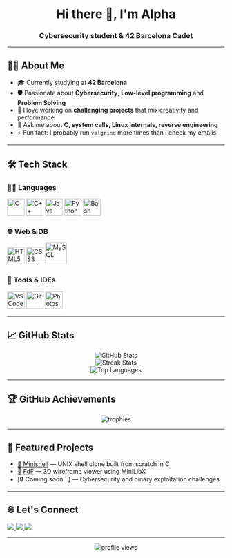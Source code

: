 <h1 align="center">Hi there 👋, I'm Alpha</h1>
<h3 align="center">Cybersecurity student & 42 Barcelona Cadet</h3>

---

## 🧑‍💻 About Me

- 🎓 Currently studying at **42 Barcelona**
- 🛡️ Passionate about **Cybersecurity**, **Low-level programming** and **Problem Solving**
- 🚀 I love working on **challenging projects** that mix creativity and performance
- 💬 Ask me about **C, system calls, Linux internals, reverse engineering**
- ⚡ Fun fact: I probably run `valgrind` more times than I check my emails

---

## 🛠️ Tech Stack

### 👨‍💻 Languages
<p>
  <img src="https://cdn.jsdelivr.net/gh/devicons/devicon/icons/c/c-original.svg" width="40" title="C"/>
  <img src="https://cdn.jsdelivr.net/gh/devicons/devicon/icons/cplusplus/cplusplus-original.svg" width="40" title="C++"/>
  <img src="https://cdn.jsdelivr.net/gh/devicons/devicon/icons/java/java-original.svg" width="40" title="Java"/>
  <img src="https://cdn.jsdelivr.net/gh/devicons/devicon/icons/python/python-original.svg" width="40" title="Python"/>
  <img src="https://cdn.jsdelivr.net/gh/devicons/devicon/icons/bash/bash-original.svg" width="40" title="Bash"/>
</p>

### 🌐 Web & DB
<p>
  <img src="https://cdn.jsdelivr.net/gh/devicons/devicon/icons/html5/html5-original.svg" width="40" title="HTML5"/>
  <img src="https://cdn.jsdelivr.net/gh/devicons/devicon/icons/css3/css3-original.svg" width="40" title="CSS3"/>
  <img src="https://cdn.jsdelivr.net/gh/devicons/devicon/icons/mysql/mysql-original-wordmark.svg" width="50" title="MySQL"/>
</p>

### 🔧 Tools & IDEs
<p>
  <img src="https://cdn.jsdelivr.net/gh/devicons/devicon/icons/vscode/vscode-original.svg" width="40" title="VSCode"/>
  <img src="https://cdn.jsdelivr.net/gh/devicons/devicon/icons/git/git-original.svg" width="40" title="Git"/>
  <img src="https://cdn.jsdelivr.net/gh/devicons/devicon/icons/photoshop/photoshop-line.svg" width="40" title="Photoshop"/>
</p>

---

## 📈 GitHub Stats

<p align="center">
  <img src="https://github-readme-stats.vercel.app/api?username=alphbarry&show_icons=true&theme=tokyonight" alt="GitHub Stats" />
  <br>
  <img src="https://github-readme-streak-stats.herokuapp.com?user=alphbarry&theme=tokyonight" alt="Streak Stats"/>
  <br>
  <img src="https://github-readme-stats.vercel.app/api/top-langs/?username=alphbarry&layout=compact&theme=tokyonight" alt="Top Languages" />
</p>

---

## 🏆 GitHub Achievements

<p align="center">
  <img src="https://github-profile-trophy.vercel.app/?username=alphbarry&theme=onestar&margin-w=10" alt="trophies"/>
</p>

---

## 📂 Featured Projects

- [🚀 Minishell](https://github.com/alphbarry/minishell) — UNIX shell clone built from scratch in C  
- [🌄 FdF](https://github.com/alphbarry/FdF) — 3D wireframe viewer using MiniLibX  
- [🔒 Coming soon...] — Cybersecurity and binary exploitation challenges

---

## 🌐 Let's Connect

<p>
  <a href="https://www.linkedin.com/in/alpha-omar-barry-pentester" target="_blank">
    <img src="https://img.shields.io/badge/LinkedIn-0A66C2?style=for-the-badge&logo=linkedin&logoColor=white" />
  </a>
  <a href="mailto:tuemail@example.com">
    <img src="https://img.shields.io/badge/Email-D14836?style=for-the-badge&logo=gmail&logoColor=white" />
  </a>
  <a href="https://github.com/alphbarry">
    <img src="https://img.shields.io/badge/GitHub-100000?style=for-the-badge&logo=github&logoColor=white" />
  </a>
</p>

---

<p align="center">
  <img src="https://komarev.com/ghpvc/?username=alphbarry&label=Profile%20views&color=005700&style=flat" alt="profile views" />
</p>
